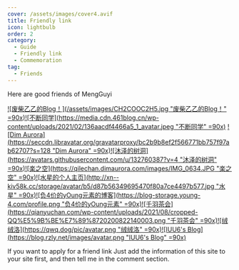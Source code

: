 ```yaml
---
cover: /assets/images/cover4.avif
title: Friendly link
icon: lightbulb
order: 2
category:
  - Guide
  - Friendly link
  - Commemoration
tag:
  - Friends
---
```


Here are good friends of MengGuyi

[![废柴乙乙的Blog！](/assets/images/CH2COOC2H5.jpg "废柴乙乙的Blog！" =90x)](https://echiru.top/)[![不断同学](https://media.cdn.461blog.cn/wp-content/uploads/2021/02/136aacdf4466a5_1_avatar.jpeg "不断同学" =90x)](https://www.461blog.cn/) [![Dim Aurora](https://seccdn.libravatar.org/gravatarproxy/bc2b9b8ef2f566771bb757f97ab62707?s=128 "Dim Aurora" =90x)](https://www.dimaurora.com/)[![沐泽的树洞](https://avatars.githubusercontent.com/u/132760387?v=4 "沐泽的树洞" =90x)](https://zelihole.github.io/)[![楽之空](https://qilechan.dimaurora.com/images/IMG_0634.JPG "楽之空" =90x)](https://qilechan.dimaurora.com/)[![水星的个人主页](http://xn--kiv58k.cc/storage/avatar/b5/d87b56349695470f80a7ce4497b577.jpg "水星" =90x)](http://xn--kiv58k.cc)[![负4价的yOung元素的博客](https://blog-storage.young-4.com/profile.png "负4价的yOung元素" =90x)](https://blog.young-4.com)[![千羽茶会](https://qianyuchan.com/wp-content/uploads/2021/08/cropped-QQ%E5%9B%BE%E7%89%8720200822140003.png "千羽茶会" =90x)](https://qianyuchan.com/)[![绒绒洛](https://qwq.dog/pic/avatar.png "绒绒洛" =90x)](https://qwq.dog)[![IUU6's Blog](https://blog.rzly.net/images/avatar.png "IUU6's Blog" =90x)](https://blog.rzly.net)


If you want to apply for a friend link Just add the information of this site to your site first, and then tell me in the comment section.
